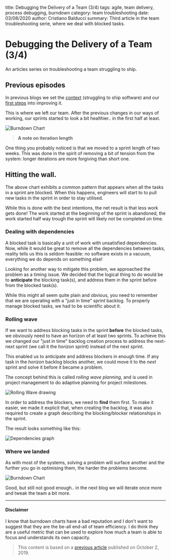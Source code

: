 title: Debugging the Delivery of a Team (3/4)
tags: agile, team delivery, process debugging, burndown
category: team troubleshooting
date: 03/08/2020
author: Cristiano Balducci
summary: Third article in the team troubleshooting serie, where we deal with blocked tasks.

# Debugging the Delivery of a Team (3/4)
An articles series on troubleshooting a team struggling to ship.

## Previous episodes
In previous blogs we set the [context](https://something.to-rea.de/debugging-the-delivery-of-a-team-14.html)  (struggling to ship software) and our [first steps](https://something.to-rea.de/debugging-the-delivery-of-a-team-24.html) into improving it.

This is where we left our team. After the previous changes in our ways of working, our sprints started to look a bit healthier.. in the first half at least.

![Burndown Chart][burndown3]

> **A note on iteration length**

> 
One thing you probably noticed is that we moved to a sprint length of two weeks. This was done in the spirit of removing a bit of tension from the system: longer iterations are more forgiving than short one.

## Hitting the wall.

The above chart exhibits a common pattern that appears when all the tasks in a sprint are blocked. When this happens, engineers will start to to pull new tasks in the sprint in order to stay utilised. 

While this is done with the best intentions, the net result is that less work gets done! 
The work started at the beginning of the sprint is abandoned, the work started half way trough the sprint will likely not be completed on time.

### Dealing with dependencies

A blocked task is basically a unit of work with unsatisfied dependencies. Now, while it would be great to remove all the dependencies between tasks, reality tells us this is seldom feasible: no software exists in a vacuum, everything we do depends on something else!

Looking for another way to mitigate this problem, we approached the problem as a timing issue. We decided that the logical thing to do would be to **anticipate** the blocking task(s), and address them in the sprint before from the blocked task(s). 

While this might all seem quite plain and obvious, you need to remember that we are operating with a "just in time" sprint backlog. To properly manage blocked tasks, we had to be scientific about it.

### Rolling wave 

If we want to address blocking tasks in the sprint **before** the blocked tasks, we obviously need to have an horizon of at least two sprints. 
To achieve this we changed our "just in time" backlog creation process to address the next-next sprint (we call it the *horizon* sprint) instead of the next sprint.
 
This enabled us to anticipate and address blockers in enough time. If any task in the *horizon* backlog blocks another, we could move it to the *next* sprint and solve it before it became a problem.

The concept behind this is called *rolling wave planning*, and is used in project management to do adaptive planning for project milestones.

![Rolling Wave drawing][rollingwave]

In order to address the blockers, we need to **find** them first. To make it easier, we made it explicit that, when creating the backlog, it was also required to create a graph describing the blocking/blocker relationships in the sprint. 

The result looks something like this:

![Dependencies graph][dependencies]

### Where we landed

As with most of the systems, solving a problem will surface another and the further you go in optimising them, the harder the problems become.

![Burndown Chart][burndown5]

Good, but still not good enough.. in the next blog we will iterate once more and tweak the team a bit more. 

---
#### Disclaimer
I know that burndown charts have a bad reputation and I don't want to suggest that they are the be-all end-all of team efficiency. I do think they are a useful metric that can be used to explore how much a team is able to focus and understands its own capacity.


> This content is based on a [previous article](https://medium.com/@SkyscannerEng/dont-burn-out-burn-down-how-we-learned-to-sprint-on-shifting-sands-a67341c34fa8) published on October 2, 2019.

[burndown3]: {static}/images/burndown3.png
[burndown5]: {static}/images/burndown5.png
[rollingwave]: {static}/images/rollingwave.jpg
[dependencies]: {static}/images/dependencies.jpg